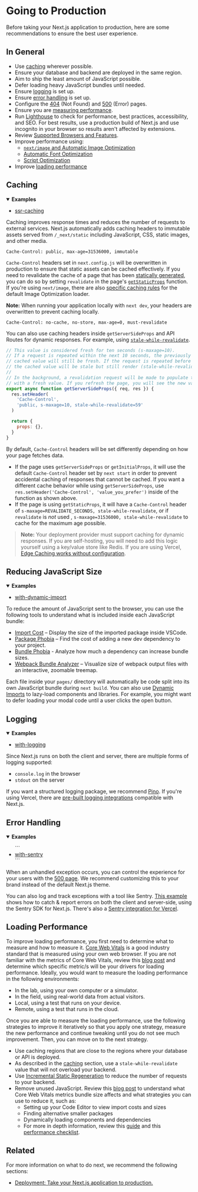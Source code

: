 # Going to Production

Before taking your Next.js application to production, here are some recommendations to ensure the best user experience.

## In General

- Use [caching](#caching) wherever possible.
- Ensure your database and backend are deployed in the same region.
- Aim to ship the least amount of JavaScript possible.
- Defer loading heavy JavaScript bundles until needed.
- Ensure [logging](#logging) is set up.
- Ensure [error handling](#error-handling) is set up.
- Configure the [404](/docs/advanced-features/custom-error-page#404-page) (Not Found) and [500](/docs/advanced-features/custom-error-page#500-page) (Error) pages.
- Ensure you are [measuring performance](/docs/advanced-features/measuring-performance).
- Run [Lighthouse](https://developers.google.com/web/tools/lighthouse) to check for performance, best practices, accessibility, and SEO. For best results, use a production build of Next.js and use incognito in your browser so results aren't affected by extensions.
- Review [Supported Browsers and Features](/docs/basic-features/supported-browsers-features).
- Improve performance using:
  - [`next/image` and Automatic Image Optimization](/docs/basic-features/image-optimization)
  - [Automatic Font Optimization](/docs/basic-features/font-optimization)
  - [Script Optimization](/docs/basic-features/script)
- Improve [loading performance](#loading-performance)

## Caching

<details open>
  <summary><b>Examples</b></summary>
  <ul>
<li><a href="https://github.com/vercel/next.js/tree/canary/examples/ssr-caching">ssr-caching</a></li>
  </ul>
</details>

Caching improves response times and reduces the number of requests to external services. Next.js automatically adds caching headers to immutable assets served from `/_next/static` including JavaScript, CSS, static images, and other media.

```
Cache-Control: public, max-age=31536000, immutable
```

`Cache-Control` headers set in `next.config.js` will be overwritten in production to ensure that static assets can be cached effectively. If you need to revalidate the cache of a page that has been [statically generated](/docs/basic-features/pages#static-generation-recommended), you can do so by setting `revalidate` in the page's [`getStaticProps`](/docs/basic-features/data-fetching/get-static-props) function. If you're using `next/image`, there are also [specific caching rules](/docs/basic-features/image-optimization#caching) for the default Image Optimization loader.

**Note:** When running your application locally with `next dev`, your headers are overwritten to prevent caching locally.

```
Cache-Control: no-cache, no-store, max-age=0, must-revalidate
```

You can also use caching headers inside `getServerSideProps` and API Routes for dynamic responses. For example, using [`stale-while-revalidate`](https://web.dev/stale-while-revalidate/).

```jsx
// This value is considered fresh for ten seconds (s-maxage=10).
// If a request is repeated within the next 10 seconds, the previously
// cached value will still be fresh. If the request is repeated before 59 seconds,
// the cached value will be stale but still render (stale-while-revalidate=59).
//
// In the background, a revalidation request will be made to populate the cache
// with a fresh value. If you refresh the page, you will see the new value.
export async function getServerSideProps({ req, res }) {
  res.setHeader(
    'Cache-Control',
    'public, s-maxage=10, stale-while-revalidate=59'
  )

  return {
    props: {},
  }
}
```

By default, `Cache-Control` headers will be set differently depending on how your page fetches data.

- If the page uses `getServerSideProps` or `getInitialProps`, it will use the default `Cache-Control` header set by `next start` in order to prevent accidental caching of responses that cannot be cached. If you want a different cache behavior while using `getServerSideProps`, use `res.setHeader('Cache-Control', 'value_you_prefer')` inside of the function as shown above.
- If the page is using `getStaticProps`, it will have a `Cache-Control` header of `s-maxage=REVALIDATE_SECONDS, stale-while-revalidate`, or if `revalidate` is _not_ used , `s-maxage=31536000, stale-while-revalidate` to cache for the maximum age possible.

> **Note:** Your deployment provider must support caching for dynamic responses. If you are self-hosting, you will need to add this logic yourself using a key/value store like Redis. If you are using Vercel, [Edge Caching works without configuration](https://vercel.com/docs/edge-network/caching).

## Reducing JavaScript Size

<details open>
  <summary><b>Examples</b></summary>
  <ul>
<li><a href="https://github.com/vercel/next.js/tree/canary/examples/with-dynamic-import">with-dynamic-import</a></li>
  </ul>
</details>

To reduce the amount of JavaScript sent to the browser, you can use the following tools to understand what is included inside each JavaScript bundle:

- [Import Cost](https://marketplace.visualstudio.com/items?itemName=wix.vscode-import-cost) – Display the size of the imported package inside VSCode.
- [Package Phobia](https://packagephobia.com/) – Find the cost of adding a new dev dependency to your project.
- [Bundle Phobia](https://bundlephobia.com/) - Analyze how much a dependency can increase bundle sizes.
- [Webpack Bundle Analyzer](https://github.com/vercel/next.js/tree/canary/packages/next-bundle-analyzer) – Visualize size of webpack output files with an interactive, zoomable treemap.

Each file inside your `pages/` directory will automatically be code split into its own JavaScript bundle during `next build`. You can also use [Dynamic Imports](/docs/advanced-features/dynamic-import) to lazy-load components and libraries. For example, you might want to defer loading your modal code until a user clicks the open button.

## Logging

<details open>
  <summary><b>Examples</b></summary>
  <ul>
<li><a href="https://github.com/Logflare/next-pino-logflare-logging-example">with-logging</a></li>
  </ul>
</details>

Since Next.js runs on both the client and server, there are multiple forms of logging supported:

- `console.log` in the browser
- `stdout` on the server

If you want a structured logging package, we recommend [Pino](https://www.npmjs.com/package/pino). If you're using Vercel, there are [pre-built logging integrations](https://vercel.com/integrations#logging) compatible with Next.js.

## Error Handling

<details open>
  <summary><b>Examples</b></summary>
  <ul>
```
<li><a href="https://github.com/vercel/next.js/tree/canary/examples/with-sentry">with-sentry</a></li>
```
  </ul>
</details>

When an unhandled exception occurs, you can control the experience for your users with the [500 page](/docs/advanced-features/custom-error-page#500-page). We recommend customizing this to your brand instead of the default Next.js theme.

You can also log and track exceptions with a tool like Sentry. [This example](https://github.com/vercel/next.js/tree/canary/examples/with-sentry) shows how to catch & report errors on both the client and server-side, using the Sentry SDK for Next.js. There's also a [Sentry integration for Vercel](https://vercel.com/integrations/sentry).

## Loading Performance

To improve loading performance, you first need to determine what to measure and how to measure it. [Core Web Vitals](https://vercel.com/blog/core-web-vitals) is a good industry standard that is measured using your own web browser. If you are not familiar with the metrics of Core Web Vitals, review this [blog post](https://vercel.com/blog/core-web-vitals) and determine which specific metric/s will be your drivers for loading performance. Ideally, you would want to measure the loading performance in the following environments:

- In the lab, using your own computer or a simulator.
- In the field, using real-world data from actual visitors.
- Local, using a test that runs on your device.
- Remote, using a test that runs in the cloud.

Once you are able to measure the loading performance, use the following strategies to improve it iteratively so that you apply one strategy, measure the new performance and continue tweaking until you do not see much improvement. Then, you can move on to the next strategy.

- Use caching regions that are close to the regions where your database or API is deployed.
- As described in the [caching](#caching) section, use a `stale-while-revalidate` value that will not overload your backend.
- Use [Incremental Static Regeneration](/docs/basic-features/data-fetching#incremental-static-regeneration) to reduce the number of requests to your backend.
- Remove unused JavaScript. Review this [blog post](https://calibreapp.com/blog/bundle-size-optimization) to understand what Core Web Vitals metrics bundle size affects and what strategies you can use to reduce it, such as:
  - Setting up your Code Editor to view import costs and sizes
  - Finding alternative smaller packages
  - Dynamically loading components and dependencies
  - For more in depth information, review this [guide](https://papyrus.dev/@PapyrusBlog/how-we-reduced-next.js-page-size-by-3.5x-and-achieved-a-98-lighthouse-score) and this [performance checklist](https://dev.to/endymion1818/nextjs-performance-checklist-5gjb).

## Related

For more information on what to do next, we recommend the following sections:

- [Deployment: Take your Next.js application to production.](/docs/deployment)
